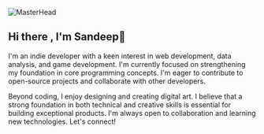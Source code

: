 ![MasterHead](https://media1.tenor.com/m/cX92mi1p-NYAAAAd/coding-anime.gif)
## Hi there , I'm Sandeep🫰
I'm an indie developer with a keen interest in web development, data analysis, and game development. I'm currently focused on strengthening my foundation in core programming concepts. I'm eager to contribute to open-source projects and collaborate with other developers.

Beyond coding, I enjoy designing and creating digital art. I believe that a strong foundation in both technical and creative skills is essential for building exceptional products.
I'm always open to collaboration and learning new technologies. Let's connect!
<!--
**273kanna/273kanna** is a ✨ _special_ ✨ repository because its `README.md` (this file) appears on your GitHub profile.

Here are some ideas to get you started:

- 🔭 I’m currently working on ...
- 🌱 I’m currently learning ...
- 👯 I’m looking to collaborate on ...
- 🤔 I’m looking for help with ...
- 💬 Ask me about ...
- 📫 How to reach me: ...
- 😄 Pronouns: ...
- ⚡ Fun fact: ...
-->
